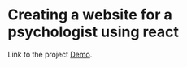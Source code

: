 # Creating a website for a psychologist using react

Link to the project [Demo](https://leovas1972.github.io/react-psychologist/).


